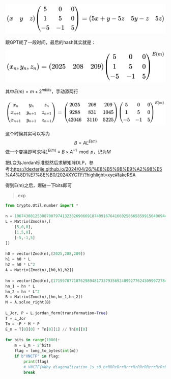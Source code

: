 ![](img/1.png)

跟GPT耗了一段时间，最后的hash其实就是：

![](img/2.png)



其中$E(m) = m + 2^{mbits}$，手动添两行

![](img/3.png)



这个时候其实可以写为
$$
B = AL^{E(m)}
$$
做一个变换即可求得$L^{E(m)} \equiv B\times A^{-1}\mod p$，记为$M$

把L变为Jordan标准型然后求解矩阵DLP，参考:https://dexterjie.github.io/2024/04/26/%E8%B5%9B%E9%A2%98%E5%A4%8D%E7%8E%B0/2024XYCTF/?highlight=xyc#fakeRSA

得到E(m)之后，爆破一下bits即可

> exp

```py
from Crypto.Util.number import *

n = 106743081253087007974132382690669187409167641660258665859915640694456867788135702053312073228376307091325146727550371538313884850638568106223326195447798997814912891375244381751926653858549419946547894675646011818800255999071070352934719005006228971056393128007601573916373180007524930454138943896336817929823
L = Matrix(Zmod(n),[
    [5,0,0],
    [1,5,0],
    [-5,-1,5]
])

h0 = vector(Zmod(n),[2025,208,209])
h1 = h0 * L
h2 = h0 * L^2
A = Matrix(Zmod(n),[h0,h1,h2])

hn = vector(Zmod(n),[17199707718762989481733793569240992776243099972784327196212023936622130204798694753865087501654381623876011128783229020278210160383185417670794284015692458326761011808048967854332413536183785458993128524881447529380387804712214305034841856237045463243243451585619997751904403447841431924053651568039257094910, 62503976674384744837417986781499538335164333679603320998241675970253762411134672614307594505442798271581593168080110727738181755339828909879977419645331630791420448736959554172731899301884779691119177400457640826361914359964889995618273843955820050051136401731342998940859792560938931787155426766034754760036, 93840121740656543170616546027906623588891573113673113077637257131079221429328035796416874995388795184080636312185908173422461254266536066991205933270191964776577196573147847000446118311985331680378772920169894541350064423243733498672684875039906829095473677927238488927923581806647297338935716890606987700071])
hn_1 = hn * L
hn_2 = hn * L^2
B = Matrix(Zmod(n),[hn,hn_1,hn_2])
M = A.solve_right(B)                                 

L_Jor, P = L.jordan_form(transformation=True)
T = L_Jor
Tn = ~P * M * P
E_m = T[0][0] * Tn[0][1] // Tn[0][0]

for bits in range(1000):
    m = E_m - 2^bits
    flag = long_to_bytes(int(m))
    if b"VNCTF" in flag:
        print(flag)
        # VNCTF{WWhy_diagonalization_1s_s0_brRRRrRrrRrrrRrRRrRRrrrRrRrRuUuUUUTTTtte3333?????ouch!ouch!Th3t_is_S0_Crazy!!!!}
        break
```

